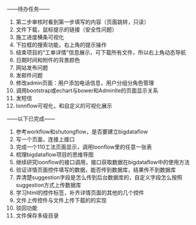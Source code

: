 ——待办任务——
1. 第二步审核时看到第一步填写的内容（页面跳转，只读）
2. 文件下载，鼠标提示的链接（安全性问题）
3. 施工进度横条可视化
4. 下拉框的搜索功能，右上角的提示操作
5. 结束项目的“工单详情”信息展示，可下载所有文件，所以右上角动态导航
6. 日期时间和附件的背景颜色
7. 网站发布问题
8. 发邮件问题
9. 修改admin页面：用户添加电话信息，用户分组分角色管理
10. 调用bootstrap或echart与bower和Adminlte的页面显示关系
11. 发短信
12. lonnflow可视化，和自定义的可视化展示

——以下已完成——
1. 参考workflow和shutongflow，是否要建立bigdataflow
2. 写一个页面，连接上接口
3. 完成一个110工法页面显示，调用loonflow里的任意一张表
4. 梳理bigdataflow项目的思维导图
5. 继续研究loonflow的接口调用，接口获取数据在bigdataflow中的使用方法
6. 验证详情页面控件填写的数据，能否传到数据库，结果传不到数据库
7. 弄清楚suggestion字段是怎么传到后台数据库的，自定义字段怎么按照suggestion方式上传数据库
8. 学习html的控件标签，补齐详情页面的其他的几个控件
9. 文件上传控件与文件上传下载的的实现
10. 驳回功能
11. 文件保存多级目录
